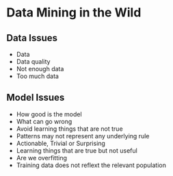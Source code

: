 # Data Mining in the Wild

## Data Issues

- Data
- Data quality
- Not enough data
- Too much data

## Model Issues

- How good is the model
- What can go wrong
- Avoid learning things that are not true
- Patterns may not represent any underlying rule
- Actionable, Trivial or Surprising
- Learning things that are true but not useful
- Are we overfitting
- Training data does not reflext the relevant population
